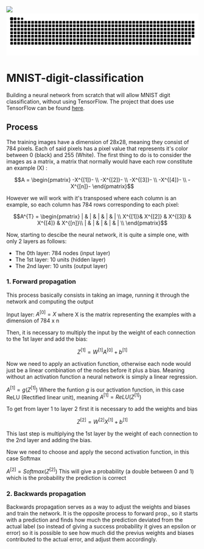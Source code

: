 <img src="https://user-images.githubusercontent.com/73097560/115834477-dbab4500-a447-11eb-908a-139a6edaec5c.gif">

<div align="center">
  <img src="https://github.com/1999AZZAR/1999AZZAR/blob/main/resources/img/grid-snake.svg" alt="snake" />
</div>
<div id="user-content-toc">

# MNIST-digit-classification
Building a neural network from scratch that will allow MNIST digit classification, without using TensorFlow. The project that does use TensorFlow can be found [here](https://github.com/Electromayonaise/Handwritten-Digit-Recognition-with-TensorFlow).

## Process 

The training images have a dimension of 28x28, meaning they consist of 784 pixels. Each of said pixels has a pixel value that represents it's color between 0 (black) and 255 (White). The first thing to do is to consider the images as a matrix, a matrix that normally would have each row constitute an example (X) :

$$A = \begin{pmatrix}
-X^{[1]}- \\
-X^{[2]}-  \\
-X^{[3]}-  \\
-X^{[4]}-  \\ 
-X^{[n]}-
\end{pmatrix}$$   

However we will work with it's transposed where each column is an example, so each column has 784 rows corresponding to each pixel:

$$A^{T} = \begin{pmatrix}
| & | & | & | & | \\ 
X^{[1]}&  X^{[2]} & X^{[3]} & X^{[4]} & X^{[n]}\\
| & | & | & | & | \\ 
\end{pmatrix}$$   

Now, starting to descibe the neural network, it is quite a simple one, with only 2 layers as follows: 

- The 0th layer: 784 nodes (input layer)
- The 1st layer: 10 units (hidden layer)
- The 2nd layer: 10 units (output layer)

### 1. Forward propagation 

This process basically consists in taking an image, running it through the network and computing the output 

Input layer: $A^{[0]} = X$ where X is the matrix representing the examples with a dimension of 784 x n 

Then, it is necessary to multiply the input by the weight of each connection to the 1st layer and add the bias: 

$$Z^{[1]} = W^{[1]} A^{[0]} + b^{[1]}$$

Now we need to apply an activation function, otherwise each node would just be a linear combination of the nodes before it plus a bias. Meaning without an activation function a neural network is simply a linear regression. 

$A^{[1]} = g(Z^{[1]})$ Where the funtion $g$ is our activation function, in this case ReLU (Rectified linear unit), meaning $A^{[1]} = ReLU(Z^{[1]})$ 

To get from layer 1 to layer 2 first it is necessary to add the weights and bias 

$$ Z^{[2]} = W^{[2]} X^{[1]} + b^{[1]} $$ 

This last step is multiplying the 1st layer by the weight of each connection to the 2nd layer and adding the bias. 

Now we need to choose and apply the second activation function, in this case Softmax 

$A^{[2]} = Softmax(Z^{[2]})$ This will give a probability (a double between 0 and 1) which is the probability the prediction is correct 

### 2. Backwards propagation 

Backwards propagation serves as a way to adjust the weights and biases and train the network. It is the opposite process to forward prop., so it starts with a prediction and finds how much the prediction deviated from the actual label (so instead of giving a success probability it gives an epsilon or error) so it is possible to see how much did the previus weights and biases contributed to the actual error, and adjust them accordingly. 






